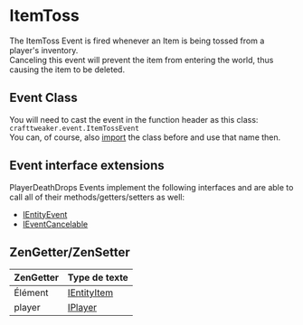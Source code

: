 # ItemToss

The ItemToss Event is fired whenever an Item is being tossed from a player's inventory.  
Canceling this event will prevent the item from entering the world, thus causing the item to be deleted.

## Event Class

You will need to cast the event in the function header as this class:  
`crafttweaker.event.ItemTossEvent`  
You can, of course, also [import](/AdvancedFunctions/Import/) the class before and use that name then.

## Event interface extensions

PlayerDeathDrops Events implement the following interfaces and are able to call all of their methods/getters/setters as well:

- [IEntityEvent](/Vanilla/Events/Events/IEntityEvent/)
- [IEventCancelable](/Vanilla/Events/Events/IEventCancelable/)

## ZenGetter/ZenSetter

| ZenGetter | Type de texte                                 |
| --------- | --------------------------------------------- |
| Élément   | [IEntityItem](/Vanilla/Entities/IEntityItem/) |
| player    | [IPlayer](/Vanilla/Players/IPlayer/)          |
